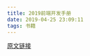 ```yaml
---
title: 2019前端开发手册
date: 2019-04-25 23:09:11
tags: 书籍
---
```


[原文链接](https://frontendmasters.com/books/front-end-handbook/2019/)
